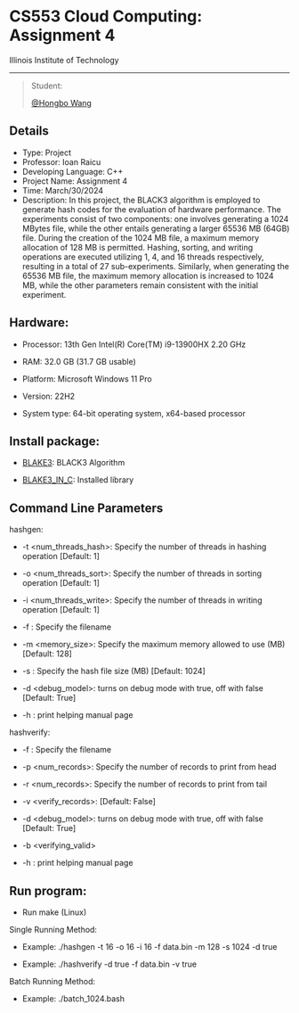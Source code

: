 # **CS553 Cloud Computing: Assignment 4**

Illinois Institute of Technology

-----

>  Student:
>
>  [@Hongbo Wang](https://github.com/BOBWang1117)
>
>  

## **Details**

- Type: Project
- Professor: Ioan Raicu
- Developing Language: C++
- Project Name: Assignment 4
- Time: March/30/2024
- Description: In this project, the BLACK3 algorithm is employed to generate hash codes for the evaluation of hardware performance. The experiments consist of two components: one involves generating a 1024 MBytes file, while the other entails generating a larger 65536 MB (64GB) file. During the creation of the 1024 MB file, a maximum memory allocation of 128 MB is permitted. Hashing, sorting, and writing operations are executed utilizing 1, 4, and 16 threads respectively, resulting in a total of 27 sub-experiments. Similarly, when generating the 65536 MB file, the maximum memory allocation is increased to 1024 MB, while the other parameters remain consistent with the initial experiment.

## **Hardware:** 

- Processor: 13th Gen Intel(R) Core(TM) i9-13900HX 2.20 GHz

- RAM: 32.0 GB (31.7 GB usable)

- Platform: Microsoft Windows 11 Pro

- Version: 22H2

- System type: 64-bit operating system, x64-based processor

## **Install package:**

- [BLAKE3](https://github.com/BLAKE3-team/BLAKE3): BLACK3 Algorithm

- [BLAKE3_IN_C](https://github.com/BLAKE3-team/BLAKE3/tree/master/c): Installed library

## **Command Line Parameters**

hashgen:

- -t <num_threads_hash>: Specify the number of threads in hashing operation  [Default: 1]

- -o <num_threads_sort>: Specify the number of threads in sorting operation  [Default: 1]

- -i <num_threads_write>: Specify the number of threads in writing operation  [Default: 1]

- -f <filename>: Specify the filename

- -m <memory_size>: Specify the maximum memory allowed to use (MB) [Default: 128]

- -s <filesize>: Specify the hash file size (MB) [Default: 1024]

- -d <debug_model>: turns on debug mode with true, off with false  [Default: True]

- -h <help>: print helping manual page

hashverify:

- -f <filename>: Specify the filename

- -p <num_records>: Specify the number of records to print from head

- -r <num_records>: Specify the number of records to print from tail

- -v <verify_records>: [Default: False]

- -d <debug_model>: turns on debug mode with true, off with false  [Default: True]

- -b <verifying_valid>

- -h <help>: print helping manual page

## **Run program:**

- Run make (Linux)

Single Running Method:

- Example: ./hashgen -t 16 -o 16 -i 16 -f data.bin -m 128 -s 1024 -d true

- Example: ./hashverify -d true -f data.bin -v true


Batch Running Method:

- Example: ./batch_1024.bash
